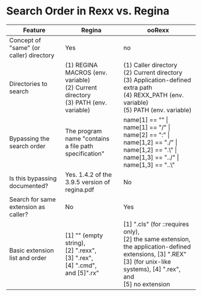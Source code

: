 # Search Order in Rexx vs. Regina

| Feature | Regina | ooRexx |
| --- | --- | --- |
| Concept of "same" (or caller) directory | Yes | no |
| Directories to search | (1) REGINA MACROS (env. variable)<br>(2) Current directory<br> (3) PATH (env. variable) | (1) Caller directory<br> (2) Current directory<br>(3) Application-defined extra path<br> (4) REXX_PATH (env. variable)<br> (5) PATH (env. variable) |
| Bypassing the search order | The program name "contains<br>a file path specification" | name[1] == "\" \| name[1] == "/" \|<br> name[2] == ":" \| <br> name[1,2] == "./" \| name[1,2] == ".\\" \| <br> name[1,3] == "../" \| name[1,3] == "..\\" |
| Is this bypassing documented? | Yes. 1.4.2 of the 3.9.5 version of regina.pdf | No |
| Search for same extension as caller? | No | Yes |
| Basic extension list and order | [1] "" (empty string),<br> [2] ".rexx",<br> [3] ".rex",<br> [4] ".cmd",<br> and [5]".rx" | [1] ".cls" (for ::requires only),<br> [2] the same extension,<br> the application-defined extensions, [3] ".REX" [3] (for unix-like systems), [4] ".rex", and<br> [5] no extension |
